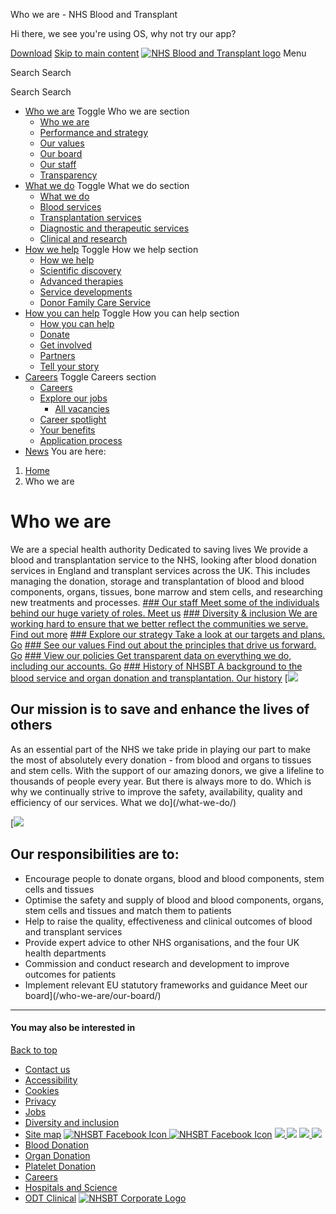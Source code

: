 
Who we are - NHS Blood and Transplant

 Hi there, we see you're using OS, why not try our app?
 
[Download](http://www.google.co.uk/)
[Skip to main content](#page-intro)
[![NHS Blood and Transplant logo](https://nhsbtdbe.blob.core.windows.net/umbraco-assets-corp/3760/nhsbt-left-align_scaled.svg)](/)
Menu
 
Search
Search
 
Search
Search
* [Who we are](/who-we-are/) 
Toggle Who we are section
	+ [Who we are](/who-we-are/)
	+ [Performance and strategy](/who-we-are/performance-and-strategy/)
	+ [Our values](/who-we-are/our-values/)
	+ [Our board](/who-we-are/our-board/)
	+ [Our staff](/who-we-are/our-staff/)
	+ [Transparency](/who-we-are/transparency/)
* [What we do](/what-we-do/) 
Toggle What we do section
	+ [What we do](/what-we-do/)
	+ [Blood services](/what-we-do/blood-services/)
	+ [Transplantation services](/what-we-do/transplantation-services/)
	+ [Diagnostic and therapeutic services](/what-we-do/diagnostic-and-therapeutic-services/)
	+ [Clinical and research](/what-we-do/clinical-and-research/)
* [How we help](/how-we-help/) 
Toggle How we help section
	+ [How we help](/how-we-help/)
	+ [Scientific discovery](/how-we-help/scientific-discovery/)
	+ [Advanced therapies](/how-we-help/advanced-therapies/)
	+ [Service developments](/how-we-help/service-developments/)
	+ [Donor Family Care Service](/how-we-help/donor-family-care-service/)
* [How you can help](/how-you-can-help/) 
Toggle How you can help section
	+ [How you can help](/how-you-can-help/)
	+ [Donate](/how-you-can-help/donate/)
	+ [Get involved](/how-you-can-help/get-involved/)
	+ [Partners](/how-you-can-help/partners/)
	+ [Tell your story](/how-you-can-help/tell-your-story/)
* [Careers](/careers/) 
Toggle Careers section
	+ [Careers](/careers/)
	+ [Explore our jobs](/careers/explore-our-jobs/)
		- [All vacancies](/careers/explore-our-jobs/all-vacancies/)
	+ [Career spotlight](/careers/career-spotlight/)
	+ [Your benefits](/careers/your-benefits/)
	+ [Application process](/careers/application-process/)
* [News](/news/)
You are here:
1. [Home](/)
2. Who we are
# Who we are
  
We are a special health authority
Dedicated to saving lives
We provide a blood and transplantation service to the NHS, looking after blood donation services in England and transplant services across the UK. This includes managing the donation, storage and transplantation of blood and blood components, organs, tissues, bone marrow and stem cells, and researching new treatments and processes.
[### Our staff
Meet some of the individuals behind our huge variety of roles.
Meet us](/who-we-are/our-staff/)
[### Diversity & inclusion
We are working hard to ensure that we better reflect the communities we serve.
Find out more](/who-we-are/our-values/diversity-and-inclusion/)
[### Explore our strategy
Take a look at our targets and plans.
Go](/who-we-are/performance-and-strategy/)
[### See our values
Find out about the principles that drive us forward.
Go](/who-we-are/our-values/)
[### View our policies
Get transparent data on everything we do, including our accounts.
Go](/who-we-are/transparency/)
[### History of NHSBT
A background to the blood service and organ donation and transplantation.
Our history](/who-we-are/a-history-of-donation-transfusion-and-transplantation/)
[![](/remote.axd/nhsbtdbe.blob.core.windows.net/umbraco-assets-corp/16277/bristol-tas-team-1a-1.jpg?crop=0.0000000000000005684341886081,0.02887245392822501,0,0.26993937924345335&cropmode=percentage&width=600&height=255&rnd=132137924770000000&quality=70)
## Our mission is to save and enhance the lives of others
As an essential part of the NHS we take pride in playing our part to make the most of absolutely every donation - from blood and organs to tissues and stem cells.
With the support of our amazing donors, we give a lifeline to thousands of people every year.
But there is always more to do. Which is why we continually strive to improve the safety, availability, quality and efficiency of our services.
What we do](/what-we-do/)
 
[![](/remote.axd/nhsbtdbe.blob.core.windows.net/umbraco-assets-corp/1040/img_7066a.jpg?crop=0,0.34222222222222221,0,0.23277777777777778&cropmode=percentage&width=600&height=255&rnd=132358555610000000&quality=70)
## Our responsibilities are to:
* Encourage people to donate organs, blood and blood components, stem cells and tissues
* Optimise the safety and supply of blood and blood components, organs, stem cells and tissues and match them to patients
* Help to raise the quality, effectiveness and clinical outcomes of blood and transplant services
* Provide expert advice to other NHS organisations, and the four UK health departments
* Commission and conduct research and development to improve outcomes for patients
* Implement relevant EU statutory frameworks and guidance
Meet our board](/who-we-are/our-board/)
 
---
  
#### You may also be interested in
  
[Back to top](#top)
* [Contact us](/contact-us/ "Contact us")
* [Accessibility](/accessibility/ "Accessibility")
* [Cookies](/cookies/ "Cookies")
* [Privacy](/privacy/ "Privacy")
* [Jobs](/careers/explore-our-jobs/ "Jobs")
* [Diversity and inclusion](/who-we-are/our-values/diversity-and-inclusion/ "Diversity and inclusion")
* [Site map](/site-map/ "Site map")
[![NHSBT Facebook Icon](https://nhsbtdbe.blob.core.windows.net/umbraco-assets-corp/1018/social-icon-facebook.svg)
![NHSBT Facebook Icon](https://nhsbtdbe.blob.core.windows.net/umbraco-assets-corp/3758/social-icon-facebook-hover.svg)](https://www.facebook.com/nhsbloodandtransplant/ "NHSBT Facebook Page")
[![](https://nhsbtdbe.blob.core.windows.net/umbraco-assets-corp/1019/social-icon-twitter.svg)
![](https://nhsbtdbe.blob.core.windows.net/umbraco-assets-corp/3759/social-icon-twitter-hover.svg)](https://twitter.com/NHSBT "NHSBT Twitter Feed")
[![](https://nhsbtdbe.blob.core.windows.net/umbraco-assets-corp/1020/social-icon-youtube.svg)
![](https://nhsbtdbe.blob.core.windows.net/umbraco-assets-corp/1159/social-icon-youtube-hover.svg)](https://www.youtube.com/user/NHSGiveBlood "NHSBT YouTube Channel")
* [Blood Donation](https://www.blood.co.uk/)
* [Organ Donation](https://www.organdonation.nhs.uk/)
* [Platelet Donation](http://platelets.blood.co.uk/)
* [Careers](/careers/)
* [Hospitals and Science](http://hospital.blood.co.uk/)
* [ODT Clinical](http://www.odt.nhs.uk/)
[![NHSBT Corporate Logo](https://nhsbtdbe.blob.core.windows.net/umbraco-assets-corp/corporate-logos/NHSBT.png "NHS Blood and Transplant")](/)
